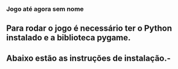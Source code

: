 ### Jogo até agora sem nome
## Para rodar o jogo é necessário ter o Python instalado e a biblioteca pygame.
## Abaixo estão as instruções de instalação.-
